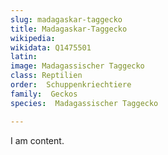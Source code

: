 ```yaml
---
slug: madagaskar-taggecko
title: Madagaskar-Taggecko
wikipedia: 
wikidata: Q1475501
latin:
image: Madagassischer Taggecko
class: Reptilien
order:  Schuppenkriechtiere
family:  Geckos
species:  Madagassischer Taggecko

---
```


I am content.
